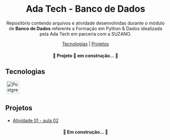 <h1 align="center"> Ada Tech - Banco de Dados </h1>

<p align="center">Repositório contendo arquivos e atividade desenvolvidas durante o módulo de <strong>Banco de Dados</strong> referente a Formação em Python &amp; Dados idealizada pela Ada Tech em parceria com a SUZANO.<p>
<p align="center">
    <a href="##Tecnologias">Tecnologias</a> |
    <a href="##Projetos">Projetos</a> 
</p>
<h4 align="center"> &#128679; Projeto &#128640; em construção... &#128679; </h4>

 ## Tecnologias

<p style='margin: 16px 4px 32px;'>
    <a href="https://www.postgresql.org/" target="_blank" rel="noreferrer">
        <img src=https://cdn.jsdelivr.net/gh/devicons/devicon/icons/postgresql/postgresql-original.svg alt="Postgresql" width="40" height="40" />
    </a> 
</p>

## Projetos

- [Atividade 01 - aula 02](https://github.com/Vinicius999/AdaTech-Banco-de-Dados/tree/main/Atividade01-aula02)

<h4 align="center"> &#128679; Em construção... &#128679; </h4>
